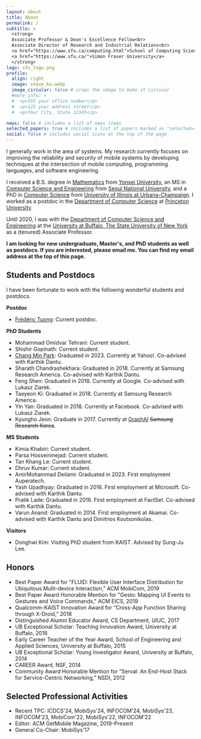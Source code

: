 ```yaml
---
layout: about
title: About
permalink: /
subtitle: >
  <strong>
  Associate Professor & Dean's Excellence Fellow<br>
  Associate Director of Research and Industrial Relations<br>
  <a href="https://www.sfu.ca/computing.html">School of Computing Science</a>,
  <a href="https://www.sfu.ca/">Simon Fraser University</a>
  </strong>
logo: sfu_logo.png
profile:
  align: right
  image: steve_ko.webp
  image_circular: false # crops the image to make it circular
  #more_info: >
  #  <p>555 your office number</p>
  #  <p>123 your address street</p>
  #  <p>Your City, State 12345</p>

news: false # includes a list of news items
selected_papers: true # includes a list of papers marked as "selected={true}"
social: false # includes social icons at the top of the page
---
```


I generally work in the area of systems. My research currently focuses on improving the reliability
and security of mobile systems by developing techniques at the intersection of mobile
computing, programming languages, and software engineering.

I received a B.S. degree in [Mathematics](https://math.yonsei.ac.kr/math/index.do) from [Yonsei
University](https://www.yonsei.ac.kr/en_sc/index.jsp), an MS in [Computer Science and
Engineering](https://cse.snu.ac.kr/en) from [Seoul National
University](https://en.snu.ac.kr/index.html), and a PhD in [Computer
Science](https://cs.illinois.edu) from [University of Illinois at
Urbana-Champaign](https://illinois.edu). I worked as a postdoc in the [Department of Computer
Science](https://www.cs.princeton.edu/) at [Princeton University](https://www.princeton.edu/).

Until 2020, I was with the [Department of Computer Science and
Engineering](https://engineering.buffalo.edu/computer-science-engineering.html) at the [University
at Buffalo, The State University of New York](https://www.buffalo.edu) as a (tenured) Associate
Professor.

**I am looking for new undergraduate, Master's, and PhD students as well as postdocs. If you are
interested, please email me. You can find my email address at the top of this page.**

## Students and Postdocs

I have been fortunate to work with the following wonderful students and postdocs.

**Postdoc**

- [Fr&eacute;d&eacute;ric Tuong](https://ftuong.bitbucket.io): Current postdoc.

**PhD Students**

- Mohammad Omidvar Tehrani: Current student.
- Shishir Gopinath: Current student.
- [Chang Min Park](https://changminpark.github.io): Graduated in 2023. Currently at Yahoo!.
  Co-advised with Karthik Dantu.
- Sharath Chandrashekhara: Graduated in 2018. Currently at Samsung Research America. Co-advised with
  Karthik Dantu.
- Feng Shen: Graduated in 2018. Currently at Google. Co-advised with Lukasz Ziarek.
- Taeyeon Ki: Graduated in 2018. Currently at Samsung Research America.
- Yin Yan: Graduated in 2018. Currently at Facebook. Co-advised with Lukasz Ziarek.
- Kyungho Jeon: Graduate in 2017. Currently at [GraphAI](https://www.graphai.io/) ~~Samsung Research Korea~~.

**MS Students**

- Kimia Khabiri: Current student.
- Parsa Hosseininejad: Current student.
- Tan Khang Le: Current student.
- Dhruv Kumar: Current student.
- AmirMohammad Deilami: Graduated in 2023. First employment Auperatech.
- Yash Upadhyay: Graduated in 2016. First employment at Microsoft. Co-advised with Karthik Dantu.
- Pratik Lade: Graduated in 2016. First employment at FactSet. Co-advised with Karthik Dantu.
- Varun Anand: Graduated in 2014. First employment at Akamai. Co-advised with Karthik Dantu and
  Dimitrios Koutsonikolas.

**Visitors**

- Donghwi Kim: Visiting PhD student from KAIST. Advised by Sung-Ju Lee.

## Honors

- Best Paper Award for "FLUID: Flexible User Interface Distribution for Ubiquitous Multi-device
  Interaction," ACM MobiCom, 2019
- Best Paper Award Honorable Mention for "Gesto: Mapping UI Events to Gestures and Voice Commands,"
  ACM EICS, 2019
- Qualcomm-KAIST Innovation Award for “Cross-App Function Sharing through X-Droid,” 2018
- Distinguished Alumni Educator Award, CS Department, UIUC, 2017
- UB Exceptional Scholar: Teaching Innovation Award, University at Buffalo, 2016
- Early Career Teacher of the Year Award, School of Engineering and Applied Sciences, University at
  Buffalo, 2015
- UB Exceptional Scholar: Young Investigator Award, University at Buffalo, 2014
- CAREER Award, NSF, 2014
- Community Award Honorable Mention for “Serval: An End-Host Stack for Service-Centric Networking,”
  NSDI, 2012

## Selected Professional Activities

- Recent TPC: ICDCS'24, MobiSys'24, INFOCOM'24, MobiSys'23, INFOCOM'23, MobiCom'22, MobiSys'22,
  INFOCOM'22
- Editor: ACM GetMobile Magazine, 2019-Present
- General Co-Chair: MobiSys'17
